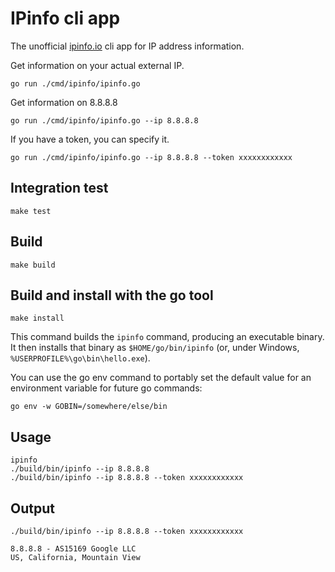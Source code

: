 # IPinfo cli app

The unofficial [ipinfo.io](https://ipinfo.io) cli app for IP address information.

Get information on your actual external IP.

```shell
go run ./cmd/ipinfo/ipinfo.go
```

Get information on 8.8.8.8

```shell
go run ./cmd/ipinfo/ipinfo.go --ip 8.8.8.8
```

If you have a token, you can specify it.

```shell
go run ./cmd/ipinfo/ipinfo.go --ip 8.8.8.8 --token xxxxxxxxxxxx
```

## Integration test

```shell
make test
```

## Build

```shell
make build
```

## Build and install with the go tool

```shell
make install
```

This command builds the `ipinfo` command, producing an executable binary. It then installs that binary as
`$HOME/go/bin/ipinfo` (or, under Windows, `%USERPROFILE%\go\bin\hello.exe`).

You can use the go env command to portably set the default value for an environment variable for future go commands:

```shell
go env -w GOBIN=/somewhere/else/bin
```

## Usage

```shell
ipinfo
./build/bin/ipinfo --ip 8.8.8.8
./build/bin/ipinfo --ip 8.8.8.8 --token xxxxxxxxxxxx
```

## Output

```shell
./build/bin/ipinfo --ip 8.8.8.8 --token xxxxxxxxxxxx

8.8.8.8 - AS15169 Google LLC
US, California, Mountain View
```
